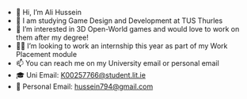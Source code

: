 - 👋 Hi, I’m Ali Hussein
- 📖 I am studying Game Design and Development at TUS Thurles
- 👀 I’m interested in 3D Open-World games and would love to work on them after my degree! 
- 👨‍💻 I’m looking to work an internship this year as part of my Work Placement module
- 📫 You can reach me on my University email or personal email
- 🎓 Uni Email: K00257766@student.lit.ie
- 📧 Personal Email: hussein794@gmail.com

<!---
alih121/alih121 is a ✨ special ✨ repository because its `README.md` (this file) appears on your GitHub profile.
You can click the Preview link to take a look at your changes.
--->
